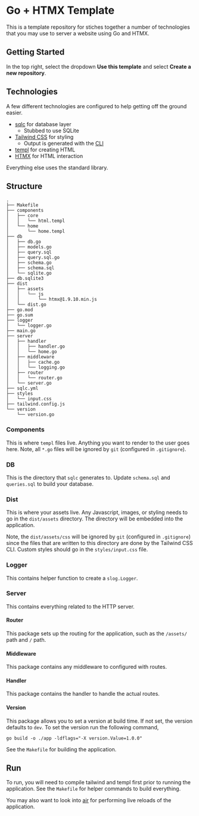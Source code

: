 # Go + HTMX Template

This is a template repository for stiches together a number of technologies that you may use to server a website using Go and HTMX.

## Getting Started

In the top right, select the dropdown __Use this template__ and select __Create a new repository__.

## Technologies

A few different technologies are configured to help getting off the ground easier.

- [sqlc](https://sqlc.dev/) for database layer
  - Stubbed to use SQLite
- [Tailwind CSS](https://tailwindcss.com/) for styling
  - Output is generated with the [CLI](https://tailwindcss.com/docs/installation)
- [templ](https://templ.guide/) for creating HTML
- [HTMX](https://htmx.org/) for HTML interaction

Everything else uses the standard library.

## Structure

```text
.
├── Makefile
├── components
│   ├── core
│   │   └── html.templ
│   └── home
│       └── home.templ
├── db
│   ├── db.go
│   ├── models.go
│   ├── query.sql
│   ├── query.sql.go
│   ├── schema.go
│   ├── schema.sql
│   └── sqlite.go
├── db.sqlite3
├── dist
│   ├── assets
│   │   └── js
│   │       └── htmx@1.9.10.min.js
│   └── dist.go
├── go.mod
├── go.sum
├── logger
│   └── logger.go
├── main.go
├── server
│   ├── handler
│   │   ├── handler.go
│   │   └── home.go
│   ├── middleware
│   │   ├── cache.go
│   │   └── logging.go
│   ├── router
│   │   └── router.go
│   └── server.go
├── sqlc.yml
├── styles
│   └── input.css
├── tailwind.config.js
└── version
    └── version.go
```

### Components

This is where `templ` files live. Anything you want to render to the user goes here. Note, all
`*.go` files will be ignored by `git` (configured in `.gitignore`).

### DB

This is the directory that `sqlc` generates to. Update `schema.sql` and `queries.sql` to build 
your database.

### Dist

This is where your assets live. Any Javascript, images, or styling needs to go in the 
`dist/assets` directory. The directory will be embedded into the application.

Note, the `dist/assets/css` will be ignored by `git` (configured in `.gitignore`) since the 
files that are written to this directory are done by the Tailwind CSS CLI. Custom styles should
go in the `styles/input.css` file.

### Logger

This contains helper function to create a `slog.Logger`.

### Server

This contains everything related to the HTTP server.

#### Router

This package sets up the routing for the application, such as the `/assets/` path and `/` path.

#### Middleware

This package contains any middleware to configured with routes.

#### Handler

This package contains the handler to handle the actual routes.

#### Version

This package allows you to set a version at build time. If not set, the version defaults to `dev`. To set the version run the following command,

```shell
go build -o ./app -ldflags="-X version.Value=1.0.0"
```

See the `Makefile` for building the application.

## Run

To run, you will need to compile tailwind and templ first prior to running the application. 
See the `Makefile` for helper commands to build everything.

You may also want to look into [air](https://github.com/cosmtrek/air) for performing live 
reloads of the application.

